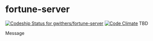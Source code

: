 
# fortune-server

[ ![Codeship Status for gwithers/fortune-server](https://codeship.com/projects/f82291d0-eeb2-0133-6a0f-0644ef2a78ce/status?branch=master)](https://codeship.com/projects/148775)
[![Code Climate](https://codeclimate.com/github/gwithers/fortune-server/badges/gpa.svg)](https://codeclimate.com/github/gwithers/fortune-server)
TBD

Message
